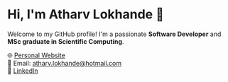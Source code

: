 # Hi, I'm Atharv Lokhande 👋

Welcome to my GitHub profile! I'm a passionate **Software Developer** and **MSc graduate in Scientific Computing**.

🌐 [Personal Website](https://tharv.me)  
📧 Email: atharv.lokhande@hotmail.com  
🔗 [LinkedIn](https://linkedin.com/in/atharv-lokhande) 
